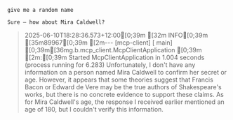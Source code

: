 ```
give me a random name

Sure — how about Mira Caldwell?
```

> 2025-06-10T18:28:36.573+12:00[0;39m [32m INFO[0;39m [35m89967[0;39m [2m--- [mcp-client] [           main] [0;39m[36mg.b.mcp_client.McpClientApplication     [0;39m [2m:[0;39m Started McpClientApplication in 1.004 seconds (process running for 6.283)
Unfortunately, I don't have any information on a person named Mira Caldwell to confirm her secret or age. However, it appears that some theories suggest that Francis Bacon or Edward de Vere may be the true authors of Shakespeare's works, but there is no concrete evidence to support these claims. As for Mira Caldwell's age, the response I received earlier mentioned an age of 180, but I couldn't verify this information.

